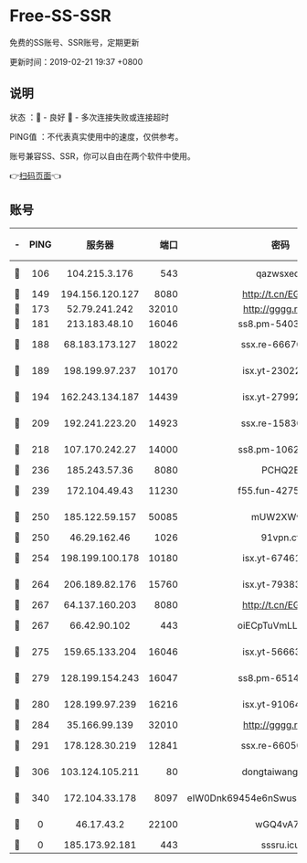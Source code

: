# Free-SS-SSR

免费的SS账号、SSR账号，定期更新

更新时间：2019-02-21 19:37 +0800

## 说明

状态     ：🙂 - 良好 🙁 - 多次连接失败或连接超时

PING值   ：不代表真实使用中的速度，仅供参考。

账号兼容SS、SSR，你可以自由在两个软件中使用。

👉[扫码页面](https://liesauer.github.io/free-ss-ssr.github.io/)👈

## 账号

|-|PING|服务器|端口|密码|加密方式|区域|
|:----:|:----:|:-----:|-----:|:----:|:----:|:----:|
|🙂|106|104.215.3.176|543|qazwsxedc|aes-256-gcm|JP|
|🙂|149|194.156.120.127|8080|http://t.cn/EGJIyrl|rc4-md5|RU|
|🙂|173|52.79.241.242|32010|http://gggg.rocks|chacha20|KR|
|🙂|181|213.183.48.10|16046|ss8.pm-54030489|rc4-md5|RU|
|🙂|188|68.183.173.127|18022|ssx.re-66670067|aes-256-cfb|US|
|🙂|189|198.199.97.237|10170|isx.yt-23022296|aes-256-cfb|US|
|🙂|194|162.243.134.187|14439|isx.yt-27992961|aes-256-cfb|US|
|🙂|209|192.241.223.20|14923|ssx.re-15830035|aes-256-cfb|US|
|🙂|218|107.170.242.27|14000|ss8.pm-10628623|aes-256-cfb|US|
|🙂|236|185.243.57.36|8080|PCHQ2E|rc4-md5|US|
|🙂|239|172.104.49.43|11230|f55.fun-42754708|aes-256-cfb|SG|
|🙂|250|185.122.59.157|50085|mUW2XWw8|aes-256-cfb|GB|
|🙂|250|46.29.162.46|1026|91vpn.cf|rc4-md5|RU|
|🙂|254|198.199.100.178|10180|isx.yt-67461741|aes-256-cfb|US|
|🙂|264|206.189.82.176|15760|isx.yt-79383778|aes-256-cfb|SG|
|🙂|267|64.137.160.203|8080|http://t.cn/EGJIyrl|rc4-md5|CA|
|🙂|267|66.42.90.102|443|oiECpTuVmLLxk4Ts|aes-256-cfb|US|
|🙂|275|159.65.133.204|16046|isx.yt-56663689|aes-256-cfb|SG|
|🙂|279|128.199.154.243|16047|ss8.pm-65144282|aes-256-cfb|SG|
|🙂|280|128.199.97.239|16216|isx.yt-91064891|aes-256-cfb|SG|
|🙂|284|35.166.99.139|32010|http://gggg.rocks|chacha20|US|
|🙂|291|178.128.30.219|12841|ssx.re-66050306|aes-256-cfb|SG|
|🙂|306|103.124.105.211|80|dongtaiwang.com|aes-256-cfb|US|
|🙂|340|172.104.33.178|8097|eIW0Dnk69454e6nSwuspv9DmS201tQ0D|aes-256-cfb|SG|
|🙁|0|46.17.43.2|22100|wGQ4vA7D|aes-256-gcm|RU|
|🙁|0|185.173.92.181|443|sssru.icu|rc4-md5|RU|
